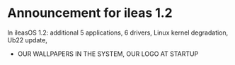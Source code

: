  # Announcement for ileas 1.2
 In ileasOS 1.2: additional 5 applications, 6 drivers, Linux kernel degradation, Ub22 update,
+ OUR WALLPAPERS IN THE SYSTEM, OUR LOGO AT STARTUP
